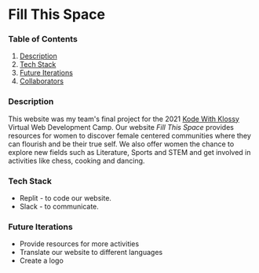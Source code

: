 # Fill This Space

### Table of Contents
1. [Description](#Description)
2. [Tech Stack](#TechStack)
3. [Future Iterations](#FutureIterations)
4. [Collaborators](#Collaborators)

<a name="Description"/> </a>
### Description
This website was my team's final project for the 2021 [Kode With Klossy](https://www.kodewithklossy.com) Virtual Web Development Camp. 
Our website *Fill This Space* provides resources for women to discover female centered communities where they can flourish and be their true self. We also offer women the chance to explore new fields such as Literature, Sports and STEM and get involved in activities like chess, cooking and dancing. 

<a name="TechStack"/> </a>
### Tech Stack
* Replit - to code our website.
* Slack - to communicate.

<a name="FutureIterations"/> </a>
### Future Iterations
* Provide resources for more activities
* Translate our website to different languages
* Create a logo

